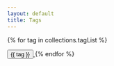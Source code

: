 ```yaml
---
layout: default
title: Tags
---
```


{% for tag in collections.tagList %}

<span>
  <a href="/tags/{{ tag }}" class="no-underline">
    <button class="font-semibold py-2 px-4 mr-4 mb-4 rounded-full text-white dark:text-gray-900 bg-primary-400 hover:bg-primary-500 dark:hover:bg-primary-300">
      {{ tag }}
    </button>
  </a>
</span>
{% endfor %}
